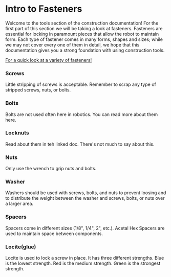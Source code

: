 # Intro to Fasteners

Welcome to the tools section of the construction documentation! For the first part of this section we will be taking a look at fasteners. Fasteners are essential for locking in paramount pieces that allow the robot to maintain form. Each type of fastener comes in many forms, shapes and sizes; while we may not cover every one of them in detail, we hope that this documentation gives you a strong foundation with using construction tools. 

[For a quick look at a variety of fasteners!](https://www.boltdepot.com/fastener-information/Printable-Tools/Type-Chart.pdf)

### Screws
Little stripping of screws is acceptable. Remember to scrap any type of stripped screws, nuts, or bolts.

### Bolts
Bolts are not used often here in robotics. You can read more about them here.

### Locknuts
Read about them in teh linked doc. There's not much to say about this.

### Nuts
Only use the wrench to grip nuts and bolts.

### Washer
Washers should be used with screws, bolts, and nuts to prevent loosing and to distribute the weight between the washer and screws, bolts, or nuts over a larger area.

### Spacers
Spacers come in different sizes (1/8", 1/4", 2", etc.). Acetal Hex Spacers are used to maintain space between components.

### Locite(glue)
Locite is used to lock a screw in place. It has three different strengths. Blue is the lowest strength. Red is the medium strength. Green is the strongest strength.

